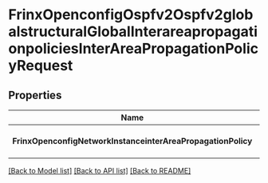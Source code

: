 # FrinxOpenconfigOspfv2Ospfv2globalstructuralGlobalInterareapropagationpoliciesInterAreaPropagationPolicyRequest

## Properties
Name | Type | Description | Notes
------------ | ------------- | ------------- | -------------
**FrinxOpenconfigNetworkInstanceinterAreaPropagationPolicy** | [**[]FrinxOpenconfigOspfv2Ospfv2globalstructuralGlobalInterareapropagationpoliciesInterAreaPropagationPolicy**](frinx.openconfig.ospfv2.ospfv2globalstructural.global.interareapropagationpolicies.InterAreaPropagationPolicy.md) |  | [optional] [default to null]

[[Back to Model list]](../README.md#documentation-for-models) [[Back to API list]](../README.md#documentation-for-api-endpoints) [[Back to README]](../README.md)


